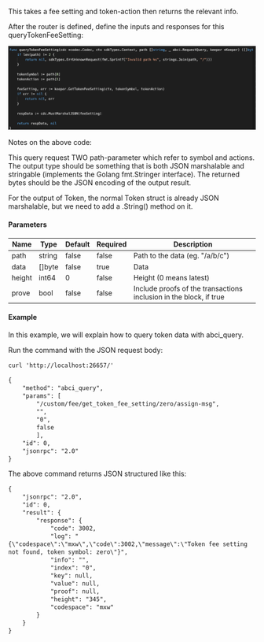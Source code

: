 This takes a fee setting and token-action then returns the relevant info.

After the router is defined, define the inputs and responses for this queryTokenFeeSetting:

![Image-2](../pic/queryTokenFeeSetting.png)


Notes on the above code:

This query request TWO path-parameter which refer to symbol and actions. 
The output type should be something that is both JSON marshalable and stringable (implements the Golang fmt.Stringer interface). The returned bytes should be the JSON encoding of the output result.

For the output of Token, the normal Token struct is already JSON marshalable, but we need to add a .String() method on it.

#### Parameters
| Name | Type | Default | Required | Description                 |
| ---- | ---- | ------- | -------- | --------------------------- |
| path | string | false | false    | Path to the data (eg. "/a/b/c") |
| data | []byte | false | true     | Data |
| height | int64 | 0 | false    | Height (0 means latest) |
| prove | bool | false | false    | Include proofs of the transactions inclusion in the block, if true |


#### Example
In this example, we will explain how to query token data with abci_query. 

Run the command with the JSON request body:
```
curl 'http://localhost:26657/'
```

```
{
    "method": "abci_query",
    "params": [
    	"/custom/fee/get_token_fee_setting/zero/assign-msg",
    	"",
    	"0",
    	false
    	],
    "id": 0,
    "jsonrpc": "2.0"
}

```

The above command returns JSON structured like this: 
```
{
    "jsonrpc": "2.0",
    "id": 0,
    "result": {
        "response": {
            "code": 3002,
            "log": "{\"codespace\":\"mxw\",\"code\":3002,\"message\":\"Token fee setting not found, token symbol: zero\"}",
            "info": "",
            "index": "0",
            "key": null,
            "value": null,
            "proof": null,
            "height": "345",
            "codespace": "mxw"
        }
    }
}
```

